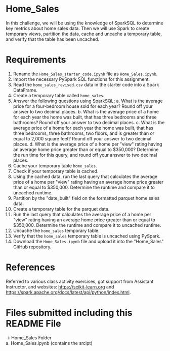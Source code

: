 # Home_Sales

In this challenge, we will be using the knowledge of SparkSQL to determine key metrics about home sales data. Then we will use Spark to create temporary views, partition the data, cache and uncache a temporary table, and verify that the table has been uncached.

# Requirements

1. Rename the `Home_Sales_starter_code.ipynb` file as `Home_Sales.ipynb`.
2. Import the necessary PySpark SQL functions for this assignment.
3. Read the `home_sales_revised.csv` data in the starter code into a Spark DataFrame.
4. Create a temporary table called `home_sales`.
5. Answer the following questions using SparkSQL:
  a. What is the average price for a four-bedroom house sold for each year? Round off your answer to two decimal places.
  b. What is the average price of a home for each year the home was built, that has three bedrooms and three bathrooms? Round off your answer to two decimal places.
  c. What is the average price of a home for each year the home was built, that has three bedrooms, three bathrooms, two floors, and is greater than or equal to 2,000 square feet? Round off your answer to two decimal places.
  d. What is the average price of a home per "view" rating having an average home price greater than or equal to $350,000? Determine the run time for this query, and round off your answer to two decimal places.
6. Cache your temporary table `home_sales`.
7. Check if your temporary table is cached.
8. Using the cached data, run the last query that calculates the average price of a home per "view" rating having an average home price greater than or equal to $350,000. Determine the runtime and compare it to uncached runtime.
9. Partition by the "date_built" field on the formatted parquet home sales data.
10. Create a temporary table for the parquet data.
11. Run the last query that calculates the average price of a home per "view" rating having an average home price greater than or equal to $350,000. Determine the runtime and compare it to uncached runtime.
12. Uncache the `home_sales` temporary table.
13. Verify that the `home_sales` temporary table is uncached using PySpark.
14. Download the `Home_Sales.ipynb` file and upload it into the "Home_Sales" GitHub repository.

# References
Referred to various class activity exercises, got support from Assistant Instructor, and websites: https://scikit-learn.org and https://spark.apache.org/docs/latest/api/python/index.html.

# Files submitted including this README File
-> Home_Sales Folder <br>
a. Home_Sales.ipynb (contains the srcipt)
